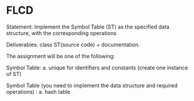 # FLCD
Statement: Implement the Symbol Table (ST) as the specified data structure, with the corresponding operations

Deliverables: class ST(source code) + documentation.

The assignment will be one of the following:

Symbol Table:
a. unique for identifiers and constants (create one instance of  ST)

Symbol Table (you need to implement the data structure and required operations) :
a. hash table

